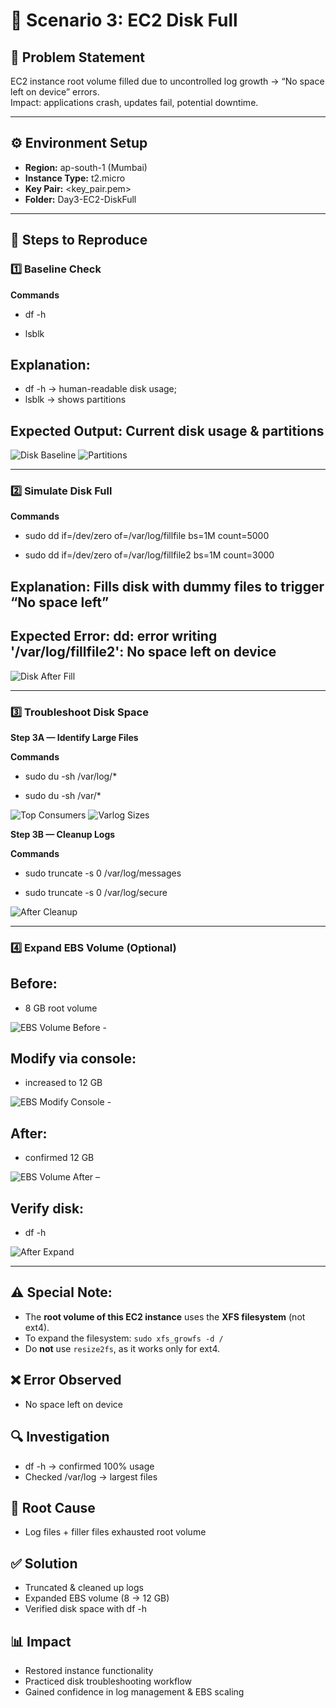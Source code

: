 # 🚀 Scenario 3: EC2 Disk Full

## 📝 Problem Statement
EC2 instance root volume filled due to uncontrolled log growth → “No space left on device” errors.  
Impact: applications crash, updates fail, potential downtime.

---

## ⚙️ Environment Setup
- **Region:** ap-south-1 (Mumbai)  
- **Instance Type:** t2.micro  
- **Key Pair:** <key_pair.pem>  
- **Folder:** Day3-EC2-DiskFull  

---

## 🔄 Steps to Reproduce

### 1️⃣ Baseline Check

**Commands**

- df -h

- lsblk

## Explanation: 

- df -h → human-readable disk usage; 
- lsblk → shows partitions 

## Expected Output: Current disk usage & partitions

![Disk Baseline](./screenshots/disk_baseline_dfh.png)
![Partitions](./screenshots/disk_baseline_lsblk.png)

---

### 2️⃣ Simulate Disk Full

**Commands**

- sudo dd if=/dev/zero of=/var/log/fillfile bs=1M count=5000

- sudo dd if=/dev/zero of=/var/log/fillfile2 bs=1M count=3000

## Explanation: Fills disk with dummy files to trigger “No space left”

## Expected Error: dd: error writing '/var/log/fillfile2': No space left on device

![Disk After Fill](./screenshots/disk_after_fill_dfh.png)

---

### 3️⃣ Troubleshoot Disk Space

**Step 3A — Identify Large Files** 

**Commands**

- sudo du -sh /var/log/*

- sudo du -sh /var/*

![Top Consumers](./screenshots/disk_top_consumers.png)
![Varlog Sizes](./screenshots/disk_varlog_sizes.png)

**Step 3B — Cleanup Logs**

**Commands**

- sudo truncate -s 0 /var/log/messages

- sudo truncate -s 0 /var/log/secure

![After Cleanup](./screenshots/disk_after_cleanup_dfh.png)

---

### 4️⃣ Expand EBS Volume (Optional)

## Before:  

- 8 GB root volume

 ![EBS Volume Before](./screenshots/ebs_volume_before.png) -

## Modify via console:

- increased to 12 GB

 ![EBS Modify Console](./screenshots/ebs_modify_volume_console.png) - 

## After: 

- confirmed 12 GB

![EBS Volume After](./screenshots/ebs_volume_after.png) – 

## Verify disk:

- df -h

![After Expand](./screenshots/disk_after_expand_dfh.png)

---

## ⚠️ Special Note:

- The **root volume of this EC2 instance** uses the **XFS filesystem** (not ext4).  
- To expand the filesystem: `sudo xfs_growfs -d /`  
- Do **not** use `resize2fs`, as it works only for ext4.

## ❌ Error Observed

- No space left on device

## 🔍 Investigation

- df -h → confirmed 100% usage
- Checked /var/log → largest files

## 🛑 Root Cause

- Log files + filler files exhausted root volume

## ✅ Solution

- Truncated & cleaned up logs
- Expanded EBS volume (8 → 12 GB)
- Verified disk space with df -h

## 📊 Impact

- Restored instance functionality
- Practiced disk troubleshooting workflow
- Gained confidence in log management & EBS scaling